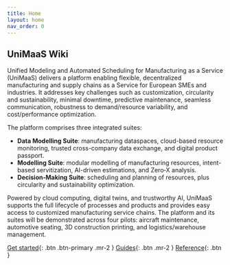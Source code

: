 ```yaml
---
title: Home
layout: home
nav_order: 0
---
```


## UniMaaS Wiki

Unified Modeling and Automated Scheduling for Manufacturing as a Service (UniMaaS) delivers a platform enabling flexible, decentralized manufacturing and supply chains as a Service for European SMEs and industries. It addresses key challenges such as customization, circularity and sustainability, minimal downtime, predictive maintenance, seamless communication, robustness to demand/resource variability, and cost/performance optimization.

The platform comprises three integrated suites:

- **Data Modelling Suite**: manufacturing dataspaces, cloud-based resource monitoring, trusted cross-company data exchange, and digital product passport.
- **Modelling Suite**: modular modelling of manufacturing resources, intent-based servitization, AI-driven estimations, and Zero‑X analysis.
- **Decision‑Making Suite**: scheduling and planning of resources, plus circularity and sustainability optimization.

Powered by cloud computing, digital twins, and trustworthy AI, UniMaaS supports the full lifecycle of processes and products and provides easy access to customized manufacturing service chains. The platform and its suites will be demonstrated across four pilots: aircraft maintenance, automotive seating, 3D construction printing, and logistics/warehouse management.

[Get started](/wiki/getting-started/){: .btn .btn-primary .mr-2 }
[Guides](/wiki/guides/){: .btn .mr-2 }
[Reference](/wiki/reference/){: .btn }
